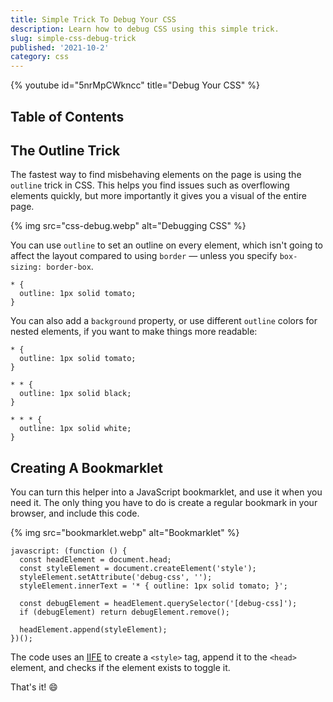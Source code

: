 ```yaml
---
title: Simple Trick To Debug Your CSS
description: Learn how to debug CSS using this simple trick.
slug: simple-css-debug-trick
published: '2021-10-2'
category: css
---
```


{% youtube id="5nrMpCWkncc" title="Debug Your CSS" %}

## Table of Contents

## The Outline Trick

The fastest way to find misbehaving elements on the page is using the `outline` trick in CSS. This helps you find issues such as overflowing elements quickly, but more importantly it gives you a visual of the entire page.

{% img src="css-debug.webp" alt="Debugging CSS" %}

You can use `outline` to set an outline on every element, which isn't going to affect the layout compared to using `border` — unless you specify `box-sizing: border-box`.

```css:css showLineNumbers
* {
  outline: 1px solid tomato;
}
```

You can also add a `background` property, or use different `outline` colors for nested elements, if you want to make things more readable:

```css:css showLineNumbers
* {
  outline: 1px solid tomato;
}

* * {
  outline: 1px solid black;
}

* * * {
  outline: 1px solid white;
}
```

## Creating A Bookmarklet

You can turn this helper into a JavaScript bookmarklet, and use it when you need it. The only thing you have to do is create a regular bookmark in your browser, and include this code.

{% img src="bookmarklet.webp" alt="Bookmarklet" %}

```js:bookmarklet showLineNumbers
javascript: (function () {
  const headElement = document.head;
  const styleElement = document.createElement('style');
  styleElement.setAttribute('debug-css', '');
  styleElement.innerText = '* { outline: 1px solid tomato; }';

  const debugElement = headElement.querySelector('[debug-css]');
  if (debugElement) return debugElement.remove();

  headElement.append(styleElement);
})();
```

The code uses an [IIFE](https://developer.mozilla.org/en-US/docs/Glossary/IIFE) to create a `<style>` tag, append it to the `<head>` element, and checks if the element exists to toggle it.

That's it! 😄

